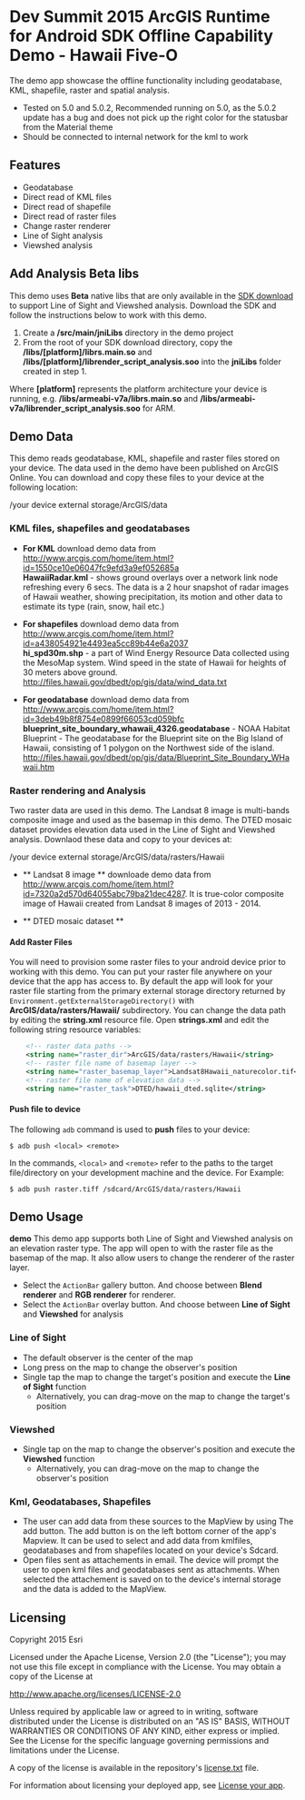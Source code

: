 # Dev Summit 2015 ArcGIS Runtime for Android SDK Offline Capability Demo - Hawaii Five-O
The demo app showcase the offline functionality including geodatabase, KML, shapefile, raster and spatial analysis.

- Tested on 5.0 and 5.0.2, Recommended running on 5.0, as the 5.0.2 update has a bug and does not pick up the right color for the statusbar from the Material theme
- Should be connected to internal network for the kml to work


## Features
* Geodatabase
* Direct read of KML files
* Direct read of shapefile
* Direct read of raster files
* Change raster renderer
* Line of Sight analysis
* Viewshed analysis

## Add Analysis Beta libs
This demo uses **Beta** native libs that are only available in the [SDK download](https://developers.arcgis.com/android) to support Line of Sight and Viewshed analysis. Download the SDK and follow the instructions below to work with this demo.

1. Create a **/src/main/jniLibs** directory in the demo project
2. From the root of your SDK download directory, copy the **/libs/[platform]/librs.main.so** and **/libs/[platform]/librender_script_analysis.soo** into the **jniLibs** folder created in step 1.

Where **[platform]** represents the platform architecture your device is running, e.g.  **/libs/armeabi-v7a/librs.main.so** and **/libs/armeabi-v7a/librender_script_analysis.soo** for ARM.

## Demo Data
This demo reads geodatabase, KML, shapefile and raster files stored on your device. The data used in the demo have been published on ArcGIS Online. You can download and copy these files to your device at the following location:

/your device external storage/ArcGIS/data

### KML files, shapefiles and geodatabases
 - **For KML**
download demo data from http://www.arcgis.com/home/item.html?id=1550ce10e06047fc9efd3a9ef052685a      
**HawaiiRadar.kml** - shows ground overlays over a network link node refreshing every 6 secs. The data is a 2 hour snapshot of radar images of Hawaii weather, showing precipitation, its motion and other data to estimate its type (rain, snow, hail etc.)

- **For shapefiles**
download demo data from http://www.arcgis.com/home/item.html?id=a438054921e4493ea5cc89b44e6a2037     
**hi_spd30m.shp** - a part of Wind Energy Resource Data collected using the MesoMap system.  Wind speed in the state of Hawaii for heights of 30 meters above ground.
http://files.hawaii.gov/dbedt/op/gis/data/wind_data.txt

- **For geodatabase**
download demo data from http://www.arcgis.com/home/item.html?id=3deb49b8f8754e0899f66053cd059bfc       
**blueprint_site_boundary_whawaii_4326.geodatabase** - NOAA Habitat Blueprint - The geodatabase for the Blueprint site on the Big Island of Hawaii, consisting of 1 polygon on the Northwest side of the island.
http://files.hawaii.gov/dbedt/op/gis/data/Blueprint_Site_Boundary_WHawaii.htm

### Raster rendering and Analysis
Two raster data are used in this demo. The Landsat 8 image is multi-bands composite image and used as the basemap in this demo. The DTED mosaic dataset provides elevation data used in the Line of Sight and Viewshed analysis. Downlaod these data and copy to your devices at:

/your device external storage/ArcGIS/data/rasters/Hawaii

- ** Landsat 8 image **
downloade demo data from http://www.arcgis.com/home/item.html?id=7320a2d570d64055abc79ba21dec4287. It is true-color composite image of Hawaii created from Landsat 8 images of 2013 - 2014.

- ** DTED mosaic dataset **


#### Add Raster Files
You will need to provision some raster files to your android device prior to working with this demo.  You can put your raster file anywhere on your device that the app has access to. By default the app will look for your raster file starting from the primary external storage directory returned by ```Environment.getExternalStorageDirectory()``` with **ArcGIS/data/rasters/Hawaii/** subdirectory. You can change the data path by editing the **string.xml** resource file.  Open **strings.xml** and edit the following string resource variables:

```xml
    <!-- raster data paths -->
    <string name="raster_dir">ArcGIS/data/rasters/Hawaii</string>
    <!-- raster file name of basemap layer -->
    <string name="raster_basemap_layer">Landsat8Hawaii_naturecolor.tif</string>
    <!-- raster file name of elevation data -->
    <string name="raster_task">DTED/hawaii_dted.sqlite</string>
```

#### Push file to device
The following ```adb``` command is used to **push** files to your device:  

```
$ adb push <local> <remote>
```

In the commands, ```<local>``` and ```<remote>``` refer to the paths to the target file/directory on your development machine and the device.  For Example:  

```
$ adb push raster.tiff /sdcard/ArcGIS/data/rasters/Hawaii
```

## Demo Usage
**demo**
This demo app supports both Line of Sight and Viewshed analysis on an elevation raster type. The app will open to with the raster file as the basemap of the map. It also allow users to change the renderer of the raster layer.

* Select the ```ActionBar``` gallery button. And choose between **Blend renderer** and **RGB renderer** for renderer.
* Select the ```ActionBar``` overlay button. And choose between **Line of Sight** and **Viewshed** for analysis

### Line of Sight
* The default observer is the center of the map
* Long press on the map to change the observer's position
* Single tap the map to change the target's position and execute the **Line of Sight** function
  * Alternatively, you can drag-move on the map to change the target's position

### Viewshed
* Single tap on the map to change the observer's position and execute the **Viewshed** function
  * Alternatively, you can drag-move on the map to change the observer's position

### Kml, Geodatabases, Shapefiles
- The user can add data from these sources to the MapView by using The add button. The add button is on the left bottom corner of the app's Mapview. It can be used to select and add data from kmlfiles, geodatabases and from shapefiles located on your device's Sdcard.
- Open files sent as attachements in email. The device will prompt the user to open kml files and geodatabases sent as attachments. When selected the attachement is saved on to the device's internal storage and the data is added to the MapView.

## Licensing
Copyright 2015 Esri

Licensed under the Apache License, Version 2.0 (the "License"); you may not use this file except in compliance with the License. You may obtain a copy of the License at

http://www.apache.org/licenses/LICENSE-2.0

Unless required by applicable law or agreed to in writing, software distributed under the License is distributed on an "AS IS" BASIS, WITHOUT WARRANTIES OR CONDITIONS OF ANY KIND, either express or implied. See the License for the specific language governing permissions and limitations under the License.

A copy of the license is available in the repository's [license.txt](https://github.com/Esri/arcgis-runtime-demos-android/blob/master/license.txt) file.

For information about licensing your deployed app, see [License your app](https://developers.arcgis.com/android/guide/license-your-app.htm).
